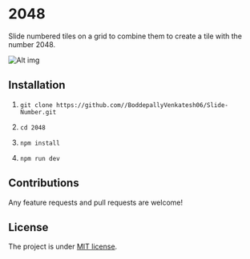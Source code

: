 # 2048

Slide numbered tiles on a grid to combine them to create a tile with the number 2048.

![Alt img](https://www.madza.dev/_next/image?url=https%3A%2F%2Fimages.ctfassets.net%2Fzlsyc9paq6sa%2F44dvlE4XsjnPYxhYV0BokW%2F4e59dee4fd0952312a2e4072c61cecee%2FTn8VS0npqE.gif&w=1080&q=70)

## Installation

1. `git clone https://github.com//BoddepallyVenkatesh06/Slide-Number.git`

2. `cd 2048`

3. `npm install`

4. `npm run dev`

## Contributions

Any feature requests and pull requests are welcome!

## License

The project is under [MIT license](https://choosealicense.com/licenses/mit/).
